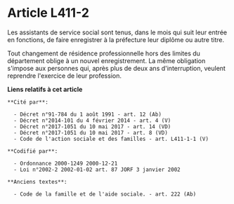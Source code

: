 # Article L411-2

Les assistants de service social sont tenus, dans le mois qui suit leur entrée en fonctions, de faire enregistrer à la
préfecture leur diplôme ou autre titre.

Tout changement de résidence professionnelle hors des limites du département oblige à un nouvel enregistrement. La même
obligation s'impose aux personnes qui, après plus de deux ans d'interruption, veulent reprendre l'exercice de leur
profession.

**Liens relatifs à cet article**

	**Cité par**:

	  - Décret n°91-784 du 1 août 1991 - art. 12 (Ab)
	  - Décret n°2014-101 du 4 février 2014 - art. 4 (V)
	  - Décret n°2017-1051 du 10 mai 2017 - art. 14 (VD)
	  - Décret n°2017-1051 du 10 mai 2017 - art. 8 (VD)
	  - Code de l'action sociale et des familles - art. L411-1-1 (V)

	**Codifié par**:

	  - Ordonnance 2000-1249 2000-12-21
	  - Loi n°2002-2 2002-01-02 art. 87 JORF 3 janvier 2002

	**Anciens textes**:

	  - Code de la famille et de l'aide sociale. - art. 222 (Ab)
